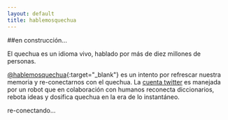 ```yaml
---
layout: default
title: hablemosquechua
---
```


##en construcción... 

El quechua es un idioma vivo, hablado por más de diez millones de personas. 

[@hablemosquechua](https://twitter.com/hablemosquechua){:target="_blank"} es un 
intento por refrescar nuestra memoria y re-conectarnos con el quechua. 
La [cuenta twitter](https://twitter.com/hablemosquechua) es manejada por un robot
que en colaboración con humanos reconecta diccionarios, rebota ideas y dosifica 
quechua en la era de lo instantáneo.

re-conectando...


